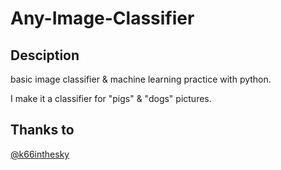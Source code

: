 # Any-Image-Classifier

## Desciption
basic image classifier & machine learning practice with python.

I make it a classifier for "pigs" & "dogs" pictures.

## Thanks to
[@k66inthesky](https://github.com/k66inthesky)



